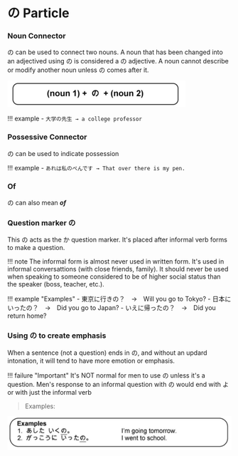 # の Particle

### Noun Connector

の can be used to connect two nouns. A noun that has been changed into an adjectived using の is considered a の adjective. A noun cannot describe or modify another noun unless の comes after it.

![の Adjective](../../assets/images/figures/の-adjective.png)

!!! example
    - `大学の先生 → a college professor`

### Possessive Connector

の can be used to indicate possession

!!! example
    - `あれは私のぺんです → That over there is my pen.`

### Of

の can also mean **_of_**

### Question marker の

This の acts as the か question marker. It's placed after informal verb forms to make a question.

!!! note
    The informal form is almost never used in written form. It's used in informal conversattions (with close friends, family). It should never be used when speaking to someone considered to be of higher social status than the speaker (boss, teacher, etc.).

!!! example "Examples"
    - 東京に行きの？　→　Will you go to Tokyo?
    - 日本にいったの？　→　Did you go to Japan?
    - いえに帰ったの？　→　Did you return home?

### Using の to create emphasis

When a sentence (not a question) ends in の, and without an updard intonation, it will tend to have more emotion or emphasis. 

!!! failure "Important"
    It's NOT normal for men to use の unless it's a question. Men's response to an informal question with の would end with よ or with just the informal verb

> Examples:

![の emphasis Ex](../../assets/images/examples/の-emphasis-ex.png)